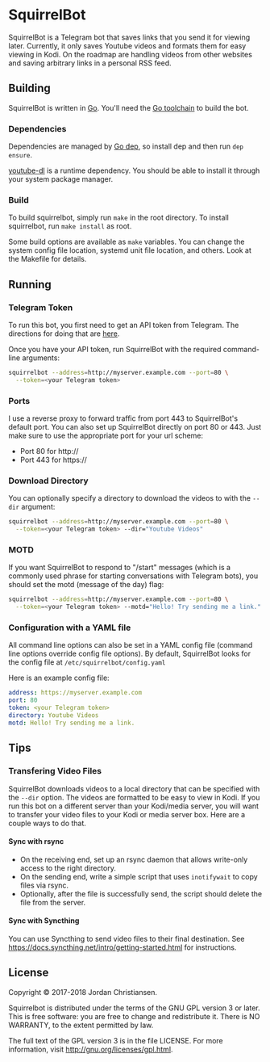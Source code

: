 SquirrelBot
===========

SquirrelBot is a Telegram bot that saves links that you send it for viewing
later. Currently, it only saves Youtube videos and formats them for easy viewing
in Kodi. On the roadmap are handling videos from other websites and saving
arbitrary links in a personal RSS feed.

Building
--------

SquirrelBot is written in [Go](https://golang.org). You'll need the [Go
toolchain](https://golang.org/doc/install) to build the bot.

### Dependencies

Dependencies are managed by [Go dep](https://github.com/golang/dep), so install
dep and then run `dep ensure`.

[youtube-dl](https://rg3.github.io/youtube-dl/) is a runtime dependency. You
should be able to install it through your system package manager.

### Build

To build squirrelbot, simply run `make` in the root directory. To install
squirrelbot, run `make install` as root.

Some build options are available as `make` variables. You can change the system
config file location, systemd unit file location, and others. Look at the
Makefile for details.

Running
-------

### Telegram Token

To run this bot, you first need to get an API token from Telegram. The
directions for doing that are [here](https://core.telegram.org/bots).

Once you have your API token, run SquirrelBot with the required command-line
arguments:

```sh
squirrelbot --address=http://myserver.example.com --port=80 \
  --token=<your Telegram token>
```

### Ports

I use a reverse proxy to forward traffic from port 443 to SquirrelBot's default
port. You can also set up SquirrelBot directly on port 80 or 443. Just make sure
to use the appropriate port for your url scheme:

*	Port 80 for http://
*	Port 443 for https://

### Download Directory

You can optionally specify a directory to download the videos to with the
`--dir` argument:

```sh
squirrelbot --address=http://myserver.example.com --port=80 \
  --token=<your Telegram token> --dir="Youtube Videos"
```

### MOTD

If you want SquirrelBot to respond to "/start" messages (which is a commonly
used phrase for starting conversations with Telegram bots), you should set the
motd (message of the day) flag:

```sh
squirrelbot --address=http://myserver.example.com --port=80 \
  --token=<your Telegram token> --motd="Hello! Try sending me a link."
```

### Configuration with a YAML file

All command line options can also be set in a YAML config file (command line
options override config file options). By default, SquirrelBot looks for the
config file at `/etc/squirrelbot/config.yaml`

Here is an example config file:

```yaml
address: https://myserver.example.com
port: 80
token: <your Telegram token>
directory: Youtube Videos
motd: Hello! Try sending me a link.
```

Tips
----

### Transfering Video Files

SquirrelBot downloads videos to a local directory that can be specified with the
`--dir` option. The videos are formatted to be easy to view in Kodi. If you run
this bot on a different server than your Kodi/media server, you will want to
transfer your video files to your Kodi or media server box. Here are a couple
ways to do that.

#### Sync with rsync

*	On the receiving end, set up an rsync daemon that allows write-only access
	to the right directory.
*	On the sending end, write a simple script that uses `inotifywait` to copy
	files via rsync.
*	Optionally, after the file is successfully send, the script should delete
	the file from the server.

#### Sync with Syncthing

You can use Syncthing to send video files to their final destination.
See https://docs.syncthing.net/intro/getting-started.html for instructions.

License
-------

Copyright © 2017-2018 Jordan Christiansen.

Squirrelbot is distributed under the terms of the GNU GPL version 3 or later.
This is free software: you are free to change and redistribute it. There is
NO WARRANTY, to the extent permitted by law.

The full text of the GPL version 3 is in the file LICENSE. For more
information, visit http://gnu.org/licenses/gpl.html.